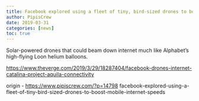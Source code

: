 ```yaml
---
title: Facebook explored using a fleet of tiny, bird-sized drones to boost mobile internet speeds
author: PipisCrew
date: 2019-03-31
categories: [news]
toc: true
---
```


Solar-powered drones that could beam down internet much like Alphabet’s high-flying Loon helium balloons.

https://www.theverge.com/2019/3/29/18287404/facebook-drones-internet-catalina-project-aquila-connectivity

origin - https://www.pipiscrew.com/?p=14798 facebook-explored-using-a-fleet-of-tiny-bird-sized-drones-to-boost-mobile-internet-speeds